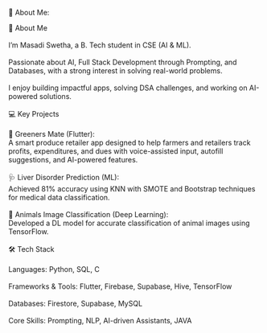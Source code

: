 💫 About Me:

🚀 About Me<br><br>I’m Masadi Swetha, a B. Tech student in CSE (AI & ML).<br><br>Passionate about AI, Full Stack Development through Prompting, and Databases, with a strong interest in solving real-world problems.<br><br>I enjoy building impactful apps, solving DSA challenges, and working on AI-powered solutions.<br><br>💻 Key Projects<br><br>🌱 Greeners Mate (Flutter):<br>A smart produce retailer app designed to help farmers and retailers track profits, expenditures, and dues with voice-assisted input, autofill suggestions, and AI-powered features.<br><br>🩺 Liver Disorder Prediction (ML):<br>Achieved 81% accuracy using KNN with SMOTE and Bootstrap techniques for medical data classification.<br><br>🐾 Animals Image Classification (Deep Learning):<br>Developed a DL model for accurate classification of animal images using TensorFlow.<br><br>🛠️ Tech Stack<br><br>Languages: Python, SQL, C<br><br>Frameworks & Tools: Flutter, Firebase, Supabase, Hive, TensorFlow<br><br>Databases: Firestore, Supabase, MySQL<br><br>Core Skills: Prompting, NLP, AI-driven Assistants, JAVA

